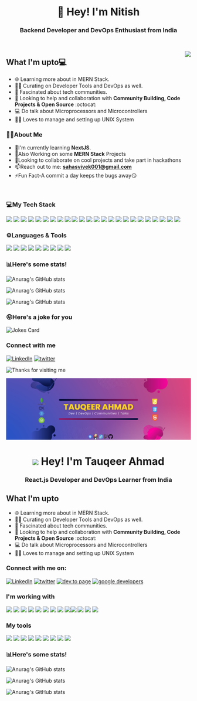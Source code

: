 <h1 align="center">👋 Hey! I'm Nitish</h1>

<h3 align="center">Backend Developer and DevOps Enthusiast from India</h3>


<br>

<p><img align="right" src="https://github.com/Adam-pw/Adam-pw/blob/main/animation_500_kxa883sd.gif"></p>

## What I'm upto💻

- 🌐 Learning more about in MERN Stack. 
- 👨‍💻 Curating on Developer Tools and DevOps as well. 
- 👥 Fascinated about tech communities. 
- 🤝 Looking to help and collaboration with **Community Building, Code Projects & Open Source** :octocat:
- 💻 Do talk about Microprocessors and Microcontrollers 
- 👨‍💻 Loves to manage and setting up UNIX System 

<h3 align="left">👨‍💻About Me</h3>

- 🌱I'm currently learning **NextJS**.
- 💪Also Working on some **MERN Stack** Projects
- 🤙Looking to collaborate on cool projects and take part in hackathons 
- 📫Reach out to me: **sahasvivek001@gmail.com**
- ⚡Fun Fact-A commit a day keeps the bugs away😏

<br>


### 💻My Tech Stack

<p align="left">
<img src="https://img.shields.io/badge/HTML5-E34F26?style=for-the-badge&logo=html5&logoColor=white"> 
<img src="https://img.shields.io/badge/CSS3-1572B6?style=for-the-badge&logo=css3&logoColor=white"> 
<img src ="https://img.shields.io/badge/React-20232A?style=for-the-badge&logo=react&logoColor=61DAFB">
<img src="https://img.shields.io/badge/next.js-000000?style=for-the-badge&logo=nextdotjs&logoColor=white" >
<img src="https://img.shields.io/badge/Tailwind_CSS-38B2AC?style=for-the-badge&logo=tailwind-css&logoColor=white" >
<img src="https://img.shields.io/badge/Material%20UI-007FFF?style=for-the-badge&logo=mui&logoColor=white" >
<img src="https://img.shields.io/badge/Bootstrap-563D7C?style=for-the-badge&logo=bootstrap&logoColor=white">
<img src="https://img.shields.io/badge/Node.js-339933?style=for-the-badge&logo=nodedotjs&logoColor=white" >
<img src="https://img.shields.io/badge/Express.js-000000?style=for-the-badge&logo=express&logoColor=white" >
<img src="https://img.shields.io/badge/MongoDB-4EA94B?style=for-the-badge&logo=mongodb&logoColor=white">
<img src="https://img.shields.io/badge/firebase-ffca28?style=for-the-badge&logo=firebase&logoColor=black">
<img src="https://img.shields.io/badge/jQuery-0769AD?style=for-the-badge&logo=jquery&logoColor=white">
<img src="https://img.shields.io/badge/JWT-000000?style=for-the-badge&logo=JSON%20web%20tokens&logoColor=white">
<img src="https://img.shields.io/badge/Socket.io-010101?&style=for-the-badge&logo=Socket.io&logoColor=white">
<img src="https://img.shields.io/badge/Postman-FF6C37?style=for-the-badge&logo=Postman&logoColor=white">
<img src="https://img.shields.io/badge/web3.js-F16822?style=for-the-badge&logo=web3.js&logoColor=white">
<img src="https://img.shields.io/badge/Ethereum-3C3C3D?style=for-the-badge&logo=Ethereum&logoColor=white">
<img src="https://img.shields.io/badge/Xampp-F37623?style=for-the-badge&logo=xampp&logoColor=white">
<img src="https://img.shields.io/badge/Figma-F24E1E?style=for-the-badge&logo=figma&logoColor=white">
<img src="https://img.shields.io/badge/Canva-%2300C4CC.svg?&style=for-the-badge&logo=Canva&logoColor=white">
<img src="https://img.shields.io/badge/Netlify-00C7B7?style=for-the-badge&logo=netlify&logoColor=white">
<img src="https://img.shields.io/badge/Vercel-000000?style=for-the-badge&logo=vercel&logoColor=white">
<img src="https://img.shields.io/badge/Cloudflare-F38020?style=for-the-badge&logo=Cloudflare&logoColor=white">
<img src="https://img.shields.io/badge/Railway-131415?style=for-the-badge&logo=railway&logoColor=white">
</p>



### ⚙️Languages & Tools
<p align="left">
<img src="https://img.shields.io/badge/JavaScript-323330?style=for-the-badge&logo=javascript&logoColor=F7DF1E"> 
<img src="https://img.shields.io/badge/C-00599C?style=for-the-badge&logo=c&logoColor=white">
<img src="https://img.shields.io/badge/C%2B%2B-00599C?style=for-the-badge&logo=c%2B%2B&logoColor=white">
<img src="https://img.shields.io/badge/MySQL-005C84?style=for-the-badge&logo=mysql&logoColor=white">
<img src="https://img.shields.io/badge/PLSQL-F80000?style=for-the-badge&logo=oracle&logoColor=black">
<img src="https://img.shields.io/badge/Python-FFD43B?style=for-the-badge&logo=python&logoColor=blue">
<img src="https://img.shields.io/badge/Solidity-e6e6e6?style=for-the-badge&logo=solidity&logoColor=black">
<img src="https://img.shields.io/badge/PHP-777BB4?style=for-the-badge&logo=php&logoColor=white">
<img src="https://img.shields.io/badge/VSCode-0078D4?style=for-the-badge&logo=visual%20studio%20code&logoColor=white">
</p>


<h3 align="left">📊Here's some stats!</h3>

![Anurag's GitHub stats](https://github-readme-stats.vercel.app/api?username=sahas-01&show_icons=true&theme=radical) 

![Anurag's GitHub stats](https://github-readme-streak-stats.herokuapp.com/?user=sahas-01&show_icons=true&theme=radical) 

![Anurag's GitHub stats](https://github-profile-summary-cards.vercel.app/api/cards/profile-details?username=sahas-01&theme=radical&show_icons=true)


### 😝Here's a joke for you


![Jokes Card](https://readme-jokes.vercel.app/api/)


### Connect with me 

 <p align="left">
  <a href="https://www.linkedin.com/in/tauqeerahmad5201/" target="_blank"><img src="https://www.vectorlogo.zone/logos/linkedin/linkedin-icon.svg" align="center" alt="LinkedIn" height=40 /></a>
  <a href="https://twitter.com/_TauqeerAhmad" target="_blank"><img align="center" src="https://www.vectorlogo.zone/logos/twitter/twitter-official.svg" alt="twitter" height=38 /></a>
</p>




<img height="120" alt="Thanks for visiting me" width="100%" src="https://raw.githubusercontent.com/BrunnerLivio/brunnerlivio/master/images/marquee.svg" />
<br />







![Header](https://github.com/TauqeerAhmad5201/TauqeerAhmad5201/blob/main/Header.jpg)

<h1 align="center"><img src="https://c.tenor.com/xS_t2ANBv9UAAAAi/elsalla.gif" width=48> Hey! I'm Tauqeer Ahmad</h1>

<h3 align="center">React.js Developer and DevOps Learner from India</h3>

## What I'm upto

- 🌐 Learning more about in MERN Stack. 
- 👨‍💻 Curating on Developer Tools and DevOps as well. 
- 👥 Fascinated about tech communities. 
- 🤝 Looking to help and collaboration with **Community Building, Code Projects & Open Source** :octocat:
- 💻 Do talk about Microprocessors and Microcontrollers 
- 👨‍💻 Loves to manage and setting up UNIX System 

### Connect with me on: 

 <p align="left">
  <a href="https://www.linkedin.com/in/tauqeerahmad5201/" target="_blank"><img src="https://www.vectorlogo.zone/logos/linkedin/linkedin-icon.svg" align="center" alt="LinkedIn" height=40 /></a>
  <a href="https://twitter.com/_TauqeerAhmad" target="_blank"><img align="center" src="https://www.vectorlogo.zone/logos/twitter/twitter-official.svg" alt="twitter" height=38 /></a>
  <a href="https://dev.to/_tauqeerahmad" target="_blank"><img src="https://www.vectorlogo.zone/logos/devto/devto-icon.svg" align="center" alt="dev.to page" height=40 /></a>
  <a href="https://developers.google.com/profile/u/tauqeerahmad5201" target="_blank"><img src="https://www.gstatic.com/devrel-devsite/prod/v96fe7c72c7b00a90a6621d124258058ede00fa09bdb0b7e43bfa676d03923593/developers/images/touchicon-180.png" align="center" alt="google developers" height=40 /></a>
</p>

### I'm working with 

<img src="https://cdn.jsdelivr.net/gh/devicons/devicon/icons/html5/html5-original.svg" height="40px"/> <img src="https://cdn.jsdelivr.net/gh/devicons/devicon/icons/css3/css3-original.svg" height="40px"/> <img src="https://cdn.jsdelivr.net/gh/devicons/devicon/icons/javascript/javascript-original.svg" height="40px"/> <img src="https://cdn.jsdelivr.net/gh/devicons/devicon/icons/nodejs/nodejs-original.svg" height="40px"/> <img src="https://cdn.jsdelivr.net/gh/devicons/devicon/icons/express/express-original.svg" height="40px"/> <img src="https://cdn.jsdelivr.net/gh/devicons/devicon/icons/mongodb/mongodb-original.svg" height="40px"/> <img src="https://cdn.jsdelivr.net/gh/devicons/devicon/icons/react/react-original.svg" height="40px"/> <img src="https://cdn.jsdelivr.net/gh/devicons/devicon/icons/cplusplus/cplusplus-original.svg" height="40px"/> <img src="https://cdn.jsdelivr.net/gh/devicons/devicon/icons/c/c-original.svg" height="40px"/><img src="https://cdn.jsdelivr.net/gh/devicons/devicon/icons/git/git-original.svg" height="40px"/> <img src="https://cdn.jsdelivr.net/gh/devicons/devicon/icons/subversion/subversion-original.svg" height="40px"/> <img src="https://cdn.jsdelivr.net/gh/devicons/devicon/icons/arduino/arduino-original.svg" height="40px"/> <img src="https://cdn.jsdelivr.net/gh/devicons/devicon/icons/azure/azure-original.svg" height="40px"/>

### My tools 

<img src="https://cdn.jsdelivr.net/gh/devicons/devicon/icons/vscode/vscode-original.svg" height="40px"/> <img src="https://cdn.jsdelivr.net/gh/devicons/devicon/icons/vim/vim-original.svg" height="40px"/> <img src="https://cdn.jsdelivr.net/gh/devicons/devicon/icons/bash/bash-original.svg" height="40px"/> <img src="https://cdn.jsdelivr.net/gh/devicons/devicon/icons/fedora/fedora-plain.svg" height="40px"/> <img src="https://cdn.jsdelivr.net/gh/devicons/devicon/icons/unix/unix-original.svg" height="40px"/> <img src="https://cdn.jsdelivr.net/gh/devicons/devicon/icons/github/github-original.svg" height="40px"/> <img src="https://cdn.jsdelivr.net/gh/devicons/devicon/icons/firefox/firefox-original.svg" height="40px"/> <img src="https://cdn.jsdelivr.net/gh/devicons/devicon/icons/yarn/yarn-original.svg" height="40px"/> <img src="https://cdn.jsdelivr.net/gh/devicons/devicon/icons/npm/npm-original-wordmark.svg" height="40px"/>

<h3 align="left">📊Here's some stats!</h3>

![Anurag's GitHub stats](https://github-readme-stats.vercel.app/api?username=sahas-01&show_icons=true&theme=radical) 

![Anurag's GitHub stats](https://github-readme-streak-stats.herokuapp.com/?user=sahas-01&show_icons=true&theme=radical) 

![Anurag's GitHub stats](https://github-profile-summary-cards.vercel.app/api/cards/profile-details?username=sahas-01&theme=radical&show_icons=true)

